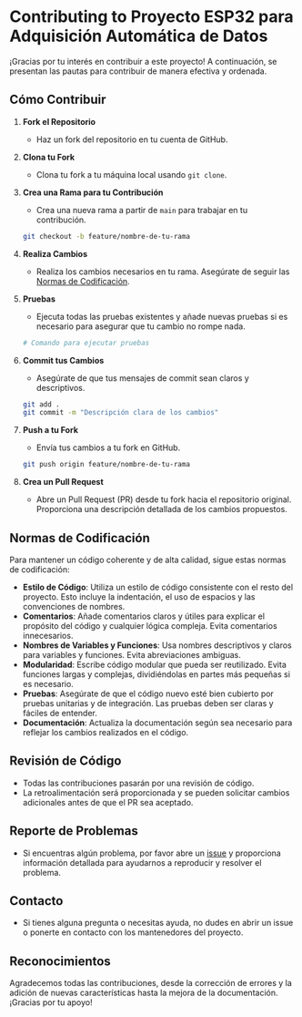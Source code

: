 # Contributing to Proyecto ESP32 para Adquisición Automática de Datos

¡Gracias por tu interés en contribuir a este proyecto! A continuación, se presentan las pautas para contribuir de manera efectiva y ordenada.

## Cómo Contribuir

1. **Fork el Repositorio**
   - Haz un fork del repositorio en tu cuenta de GitHub.

2. **Clona tu Fork**
   - Clona tu fork a tu máquina local usando `git clone`.

3. **Crea una Rama para tu Contribución**
   - Crea una nueva rama a partir de `main` para trabajar en tu contribución.
   ```sh
   git checkout -b feature/nombre-de-tu-rama
   ```

4. **Realiza Cambios**
   - Realiza los cambios necesarios en tu rama. Asegúrate de seguir las [Normas de Codificación](#normas-de-codificación).

5. **Pruebas**
   - Ejecuta todas las pruebas existentes y añade nuevas pruebas si es necesario para asegurar que tu cambio no rompe nada.
   ```sh
   # Comando para ejecutar pruebas
   ```

6. **Commit tus Cambios**
   - Asegúrate de que tus mensajes de commit sean claros y descriptivos.
   ```sh
   git add .
   git commit -m "Descripción clara de los cambios"
   ```

7. **Push a tu Fork**
   - Envía tus cambios a tu fork en GitHub.
   ```sh
   git push origin feature/nombre-de-tu-rama
   ```

8. **Crea un Pull Request**
   - Abre un Pull Request (PR) desde tu fork hacia el repositorio original. Proporciona una descripción detallada de los cambios propuestos.

## Normas de Codificación

Para mantener un código coherente y de alta calidad, sigue estas normas de codificación:

- **Estilo de Código**: Utiliza un estilo de código consistente con el resto del proyecto. Esto incluye la indentación, el uso de espacios y las convenciones de nombres.
- **Comentarios**: Añade comentarios claros y útiles para explicar el propósito del código y cualquier lógica compleja. Evita comentarios innecesarios.
- **Nombres de Variables y Funciones**: Usa nombres descriptivos y claros para variables y funciones. Evita abreviaciones ambiguas.
- **Modularidad**: Escribe código modular que pueda ser reutilizado. Evita funciones largas y complejas, dividiéndolas en partes más pequeñas si es necesario.
- **Pruebas**: Asegúrate de que el código nuevo esté bien cubierto por pruebas unitarias y de integración. Las pruebas deben ser claras y fáciles de entender.
- **Documentación**: Actualiza la documentación según sea necesario para reflejar los cambios realizados en el código.

## Revisión de Código

- Todas las contribuciones pasarán por una revisión de código.
- La retroalimentación será proporcionada y se pueden solicitar cambios adicionales antes de que el PR sea aceptado.

## Reporte de Problemas

- Si encuentras algún problema, por favor abre un [issue](https://github.com/AgustinMadygraf/issues) y proporciona información detallada para ayudarnos a reproducir y resolver el problema.

## Contacto

- Si tienes alguna pregunta o necesitas ayuda, no dudes en abrir un issue o ponerte en contacto con los mantenedores del proyecto.

## Reconocimientos

Agradecemos todas las contribuciones, desde la corrección de errores y la adición de nuevas características hasta la mejora de la documentación. ¡Gracias por tu apoyo!